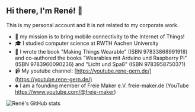 ## Hi there, I'm René! 👋

This is my personal account and it is not related to my corporate work.

- :rocket: my mission is to bring mobile connectivity to the Internet of Things!
- :mortar_board: I studied computer science at RWTH Aachen University
- :book: I wrote the book "Making Things Wearable" (ISBN 97833868991918) and co-authored the books "Wearables mit Arduino und Raspberry Pi" (ISBN 9783960090236) and "Licht und Spaß" (ISBN 9783958750371)
- :video_camera: My youtube channel: [https://youtube.rene-gern.de/](https://youtube.rene-gern.de/)
- :clubs: I am a founding member of Freie Maker e.V. freie-maker.de (YouTube https://www.youtube.com/@freie-maker)

![René's GitHub stats](https://github-readme-stats.vercel.app/api?username=renebohne&show_icons=true&theme=catppuccin_mocha)
